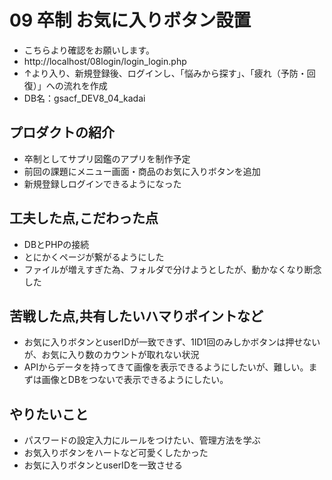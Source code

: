 # 09 卒制 お気に入りボタン設置
- こちらより確認をお願いします。
- http://localhost/08login/login_login.php
- ↑より入り、新規登録後、ログインし、「悩みから探す」、「疲れ（予防・回復）」への流れを作成
- DB名：gsacf_DEV8_04_kadai
## プロダクトの紹介
- 卒制としてサプリ図鑑のアプリを制作予定
- 前回の課題にメニュー画面・商品のお気に入りボタンを追加
- 新規登録しログインできるようになった
## 工夫した点,こだわった点
- DBとPHPの接続
- とにかくページが繋がるようにした
- ファイルが増えすぎた為、フォルダで分けようとしたが、動かなくなり断念した
## 苦戦した点,共有したいハマりポイントなど
- お気に入りボタンとuserIDが一致できず、1ID1回のみしかボタンは押せないが、お気に入り数のカウントが取れない状況
- APIからデータを持ってきて画像を表示できるようにしたいが、難しい。まずは画像とDBをつないで表示できるようにしたい。
## やりたいこと
- パスワードの設定入力にルールをつけたい、管理方法を学ぶ
- お気入りボタンをハートなど可愛くしたかった
- お気に入りボタンとuserIDを一致させる